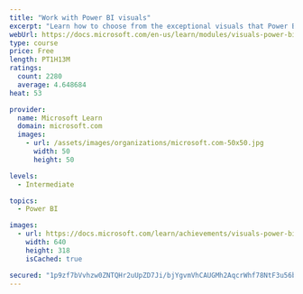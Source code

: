 ```yaml
---
title: "Work with Power BI visuals"
excerpt: "Learn how to choose from the exceptional visuals that Power BI makes available to you. Formatting visuals will direct the user’s attention to exactly where you want it, while helping to make the visual easier to read and interpret. You will also learn about how to use key performance indicators (KPIs)."
webUrl: https://docs.microsoft.com/en-us/learn/modules/visuals-power-bi/
type: course
price: Free
length: PT1H13M
ratings:
  count: 2280
  average: 4.648684
heat: 53

provider:
  name: Microsoft Learn
  domain: microsoft.com
  images:
    - url: /assets/images/organizations/microsoft.com-50x50.jpg
      width: 50
      height: 50

levels:
  - Intermediate

topics:
  - Power BI

images:
  - url: https://docs.microsoft.com/learn/achievements/visuals-power-bi-social.png
    width: 640
    height: 318
    isCached: true

secured: "1p9zf7bVvhzw0ZNTQHr2uUpZD7Ji/bjYgvmVhCAUGMh2AqcrWhf78NtF3u56bEhIjWZcUtXcJvQl7Q7GYOxdYTjMhHVLrSacZAwF3VcOo7I7pAPvd91a1e5oZ+qjy1zuF/ecuMqyacCjqlF5UhCgKW5zKUc+TZfWDtLes7JluUXFjI/wBYJFMIVtOGHETb6zVZ4vgsO/TG8Cfd+bUkxpb7yE+78C3CM47WU5djQSON5sKJ2c2xLyrCrqqkQu1dSuGzHl/7/M7b1k3RKVrSTkDl6WK5kh6P+1l7f4A7z/y4OogjHPEPS9zytRrYKM/tSBwzAca3Nzfe8iNdoOPgAKttAoKZfqqSraa57Hsvz5QtshUPxTfPmCBmbY486doLnsdgoyoljfjLAUBNc6Jg06/BTsL+c9fM7N27Din14INnM=;Y35oZZeUKYncDhK0YWYijg=="
---
```


